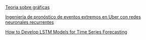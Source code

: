 [Teoria sobre gráficas](https://datavizcatalogue.com/)

[Ingeniería de pronóstico de eventos extremos en Uber con redes neuronales recurrentes](https://eng.uber.com/neural-networks/)

[How to Develop LSTM Models for Time Series Forecasting](https://machinelearningmastery.com/how-to-develop-lstm-models-for-time-series-forecasting/)